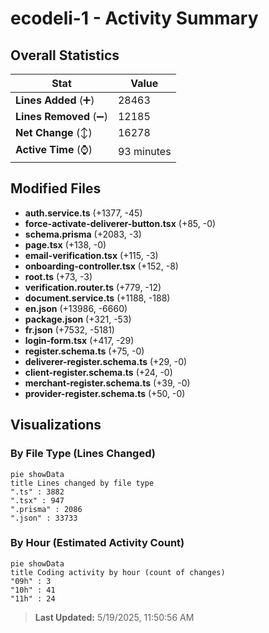# ecodeli-1 - Activity Summary 

## Overall Statistics

| Stat                   | Value                                                             |
| ---------------------- | ----------------------------------------------------------------- |
| **Lines Added** (➕)   | 28463                                          |
| **Lines Removed** (➖) | 12185                                        |
| **Net Change** (↕)    | 16278                |
| **Active Time** (⌚)   | 93 minutes |


## Modified Files
- **auth.service.ts** (+1377, -45)
- **force-activate-deliverer-button.tsx** (+85, -0)
- **schema.prisma** (+2083, -3)
- **page.tsx** (+138, -0)
- **email-verification.tsx** (+115, -3)
- **onboarding-controller.tsx** (+152, -8)
- **root.ts** (+73, -3)
- **verification.router.ts** (+779, -12)
- **document.service.ts** (+1188, -188)
- **en.json** (+13986, -6660)
- **package.json** (+321, -53)
- **fr.json** (+7532, -5181)
- **login-form.tsx** (+417, -29)
- **register.schema.ts** (+75, -0)
- **deliverer-register.schema.ts** (+29, -0)
- **client-register.schema.ts** (+24, -0)
- **merchant-register.schema.ts** (+39, -0)
- **provider-register.schema.ts** (+50, -0)

## Visualizations

### By File Type (Lines Changed)

```mermaid
pie showData
title Lines changed by file type
".ts" : 3882
".tsx" : 947
".prisma" : 2086
".json" : 33733
```

### By Hour (Estimated Activity Count)

```mermaid
pie showData
title Coding activity by hour (count of changes)
"09h" : 3
"10h" : 41
"11h" : 24
```


> **Last Updated:** 5/19/2025, 11:50:56 AM
